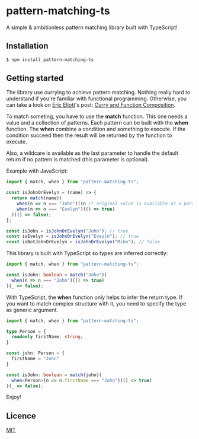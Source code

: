 # pattern-matching-ts
A simple &amp; ambitionless pattern matching library built with TypeScript!

## Installation

```bash
$ npm install pattern-matching-ts
```

## Getting started
The library use currying to achieve pattern matching. Nothing really hard to understand if you're familiar with functional programming. Otherwise, you can take a look on [Eric Eliott](https://twitter.com/_ericelliott?lang=fr)'s post: [Curry and Function Composition](https://medium.com/javascript-scene/curry-and-function-composition-2c208d774983).

To match someting, you have to use the **match** function. This one needs a value and a collection of patterns. Each pattern can be built with the **when** function. The **when** combine a condition and something to execute. If the condition succeed then the result will be returned by the function to execute.

Also, a wildcare is available as the last parameter to handle the default return if no pattern is matched (this parameter is optional).

Example with JavaScript:
```javascript
import { match, when } from "pattern-matching-ts";

const isJohnOrEvelyn = (name) => {
  return match(name)(
    when(n => n === "John")((n /* original value is available as a parameter */) => true),
    when(n => n === "Evelyn")(() => true)
  )(() => false);
};

const isJohn = isJohnOrEvelyn("John"); // true
const isEvelyn = isJohnOrEvelyn("Eveyln"); // true
const isNotJohnOrEvelyn = isJohnOrEvelyn("Mike"); // false
```

This library is built with TypeScript so types are inferred correctly:

```typescript
import { match, when } from "pattern-matching-ts";

const isJohn: boolean = match("John")(
  when(n => n === "John")(() => true)
)(_ => false);
```

With TypeScript, the **when** function only helps to infer the return type. If you want to match complex structure with it, you need to specify the type as generic argument.

```typescript
import { match, when } from "pattern-matching-ts";

type Person = {
  readonly firstName: string; 
}

const john: Person = {
  firstName = "John"
}

const isJohn: boolean = match(john)(
  when<Person>(n => n.firstName === "John")(() => true)
)(_ => false);
```

Enjoy!

## Licence

[MIT](LICENCE)